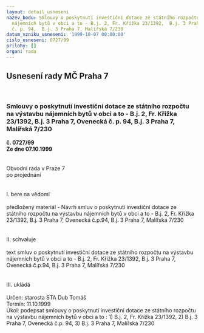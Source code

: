 ```yaml
---
layout: detail_usneseni
nazev_bodu: Smlouvy o poskytnutí investiční dotace ze státního rozpočtu na výstavbu
  nájemních bytů v obci a to - B.j. 2, Fr. Křížka 23/1392,  B.j. 3 Praha 7, Ovenecká
  č. p. 94,  B.j. 3 Praha 7, Malířská 7/230
datum_vzniku_usneseni: '1999-10-07 00:00:00'
cislo_usneseni: 0727/99
prilohy: []
organ: rada
---
```

<div id="ucUsn_pList" class="usn">
	<span><h2>Usnesení rady MČ Praha 7 </h2>
<br></span><div class="standBody">
<span><h3>Smlouvy o poskytnutí investiční dotace ze státního rozpočtu na výstavbu nájemních bytů v obci a to - B.j. 2, Fr. Křížka 23/1392,  B.j. 3 Praha 7, Ovenecká č. p. 94,  B.j. 3 Praha 7, Malířská 7/230</h3></span><div class="center">
		<strong>č. 0727/99</strong><br>
	</div>
<div class="center">
		<strong>Ze dne 07.10.1999</strong><br><br>
	</div>
<br>Obvodní rada v Praze 7<br>po projednání<br><br><br>I.	bere na vědomí<br><br> předložený materiál - Návrh  smluv o poskytnutí investiční dotace ze státního rozpočtu na výstavbu nájemních bytů v obci a to - B.j. 2, Fr. Křížka 23/1392,  B.j. 3 Praha 7, Ovenecká č.p.94,  B.j. 3 Praha 7, Malířská 7/230<br><br><br>II.	schvaluje <br><br>text  smluv o poskytnutí investiční dotace ze státního rozpočtu na výstavbu nájemních bytů v obci a to - B.j. 2, Fr. Křížka 23/1392,  B.j. 3 Praha 7, Ovenecká č.p.94,  B.j. 3 Praha 7, Malířská 7/230<br><br><br>III.	ukládá <br><br> Určen:	starosta	STA Dub Tomáš<br>Termín: 11.10.1999<br>Úkol:	podepsat  smlouvy o poskytnutí investiční dotace ze státního rozpočtu na výstavbu nájemních bytů v obci a to : 1) B.j. 2, Fr. Křížka 23/1392,  2) B.j. 3 Praha 7, Ovenecká č.p. 94,  3) B.j. 3 Praha 7, Malířská 7/230<br><br>
</div>
</div>